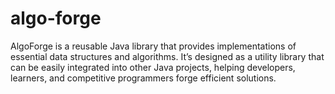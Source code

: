 # algo-forge
AlgoForge is a reusable Java library that provides implementations of essential data structures and algorithms. It’s designed as a utility library that can be easily integrated into other Java projects, helping developers, learners, and competitive programmers forge efficient solutions.
